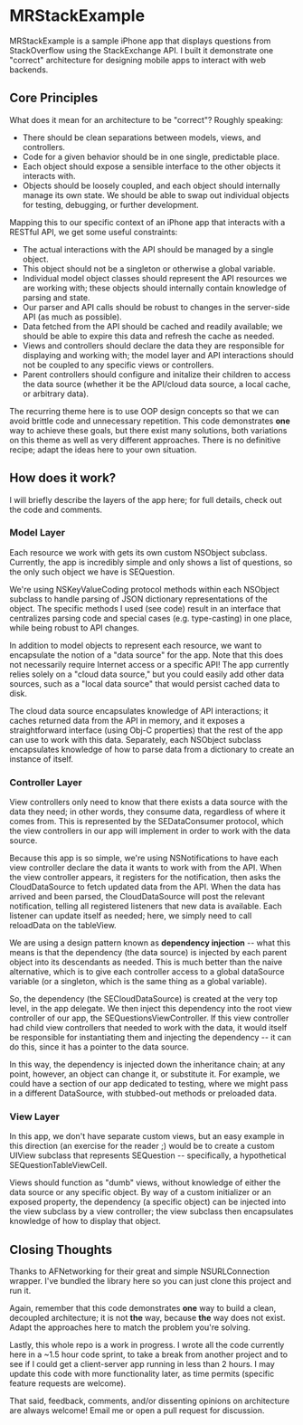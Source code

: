 # MRStackExample

MRStackExample is a sample iPhone app that displays questions from StackOverflow using the StackExchange API. I built it demonstrate one "correct" architecture for designing mobile apps to interact with web backends.

## Core Principles

What does it mean for an architecture to be "correct"? Roughly speaking:

- There should be clean separations between models, views, and controllers.
- Code for a given behavior should be in one single, predictable place.
- Each object should expose a sensible interface to the other objects it interacts with.
- Objects should be loosely coupled, and each object should internally manage its own state. We should be able to swap out individual objects for testing, debugging, or further development.

Mapping this to our specific context of an iPhone app that interacts with a RESTful API, we get some useful constraints:

- The actual interactions with the API should be managed by a single object.
- This object should not be a singleton or otherwise a global variable.
- Individual model object classes should represent the API resources we are working with; these objects should internally contain knowledge of parsing and state.
- Our parser and API calls should be robust to changes in the server-side API (as much as possible).
- Data fetched from the API should be cached and readily available; we should be able to expire this data and refresh the cache as needed.
- Views and controllers should declare the data they are responsible for displaying and working with; the model layer and API interactions should not be coupled to any specific views or controllers.
- Parent controllers should configure and initalize their children to access the data source (whether it be the API/cloud data source, a local cache, or arbitrary data).

The recurring theme here is to use OOP design concepts so that we can avoid brittle code and unnecessary repetition. This code demonstrates **one** way to achieve these goals, but there exist many solutions, both variations on this theme as well as very different approaches. There is no definitive recipe; adapt the ideas here to your own situation.

## How does it work?

I will briefly describe the layers of the app here; for full details, check out the code and comments.

### Model Layer

Each resource we work with gets its own custom NSObject subclass. Currently, the app is incredibly simple and only shows a list of questions, so the only such object we have is SEQuestion.

We're using NSKeyValueCoding protocol methods within each NSObject subclass to handle parsing of JSON dictionary representations of the object. The specific methods I used (see code) result in an interface that centralizes parsing code and special cases (e.g. type-casting) in one place, while being robust to API changes.

In addition to model objects to represent each resource, we want to encapsulate the notion of a "data source" for the app. Note that this does not necessarily require Internet access or a specific API! The app currently relies solely on a "cloud data source," but you could easily add other data sources, such as a "local data source" that would persist cached data to disk.

The cloud data source encapsulates knowledge of API interactions; it caches returned data from the API in memory, and it exposes a straightforward interface (using Obj-C properties) that the rest of the app can use to work with this data. Separately, each NSObject subclass encapsulates knowledge of how to parse data from a dictionary to create an instance of itself.

### Controller Layer

View controllers only need to know that there exists a data source with the data they need; in other words, they consume data, regardless of where it comes from. This is represented by the SEDataConsumer protocol, which the view controllers in our app will implement in order to work with the data source.

Because this app is so simple, we're using NSNotifications to have each view controller declare the data it wants to work with from the API. When the view controller appears, it registers for the notification, then asks the CloudDataSource to fetch updated data from the API. When the data has arrived and been parsed, the CloudDataSource will post the relevant notification, telling all registered listeners that new data is available. Each listener can update itself as needed; here, we simply need to call reloadData on the tableView.

We are using a design pattern known as **dependency injection** -- what this means is that the dependency (the data source) is injected by each parent object into its descendants as needed. This is much better than the naive alternative, which is to give each controller access to a global dataSource variable (or a singleton, which is the same thing as a global variable).

So, the dependency (the SECloudDataSource) is created at the very top level, in the app delegate. We then inject this dependency into the root view controller of our app, the SEQuestionsViewController. If this view controller had child view controllers that needed to work with the data, it would itself be responsible for instantiating them and injecting the dependency -- it can do this, since it has a pointer to the data source.

In this way, the dependency is injected down the inheritance chain; at any point, however, an object can change it, or substitute it. For example, we could have a section of our app dedicated to testing, where we might pass in a different DataSource, with stubbed-out methods or preloaded data.

### View Layer

In this app, we don't have separate custom views, but an easy example in this direction (an exercise for the reader ;) would be to create a custom UIView subclass that represents SEQuestion -- specifically, a hypothetical SEQuestionTableViewCell.

Views should function as "dumb" views, without knowledge of either the data source or any specific object. By way of a custom initializer or an exposed property, the dependency (a specific object) can be injected into the view subclass by a view controller; the view subclass then encapsulates knowledge of how to display that object.

## Closing Thoughts

Thanks to AFNetworking for their great and simple NSURLConnection wrapper. I've bundled the library here so you can just clone this project and run it.

Again, remember that this code demonstrates **one** way to build a clean, decoupled architecture; it is not **the** way, because **the** way does not exist. Adapt the approaches here to match the problem you're solving.

Lastly, this whole repo is a work in progress. I wrote all the code currently here in a ~1.5 hour code sprint, to take a break from another project and to see if I could get a client-server app running in less than 2 hours. I may update this code with more functionality later, as time permits (specific feature requests are welcome).

That said, feedback, comments, and/or dissenting opinions on architecture are always welcome! Email me or open a pull request for discussion.